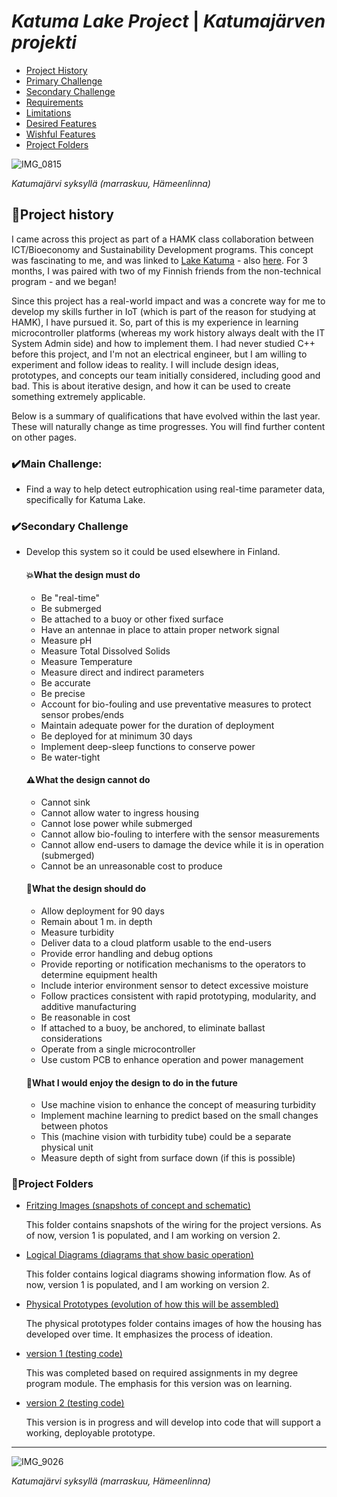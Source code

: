 # ***Katuma Lake Project*** | ***Katumajärven projekti***

- [Project History](#bookproject-history)
- [Primary Challenge](#heavy_check_markMain-Challenge)
- [Secondary Challenge](#heavy_check_markSecondary-Challenge)
- [Requirements](#boomWhat-the-design-must-do)
- [Limitations](#warningWhat-the-design-cannot-do)
- [Desired Features](#telescopeWhat-the-design-should-do)
- [Wishful Features](#telescopeWhat-I-would-enjoy-the-design-to-do-in-the-future)
- [Project Folders](#pencilProject-Folders)

![IMG_0815](https://github.com/user-attachments/assets/472342f3-6e41-4d11-b8a9-c19fa0a832b9)

*Katumajärvi syksyllä (marraskuu, Hämeenlinna)*




## :book:Project history

I came across this project as part of a HAMK class collaboration between ICT/Bioeconomy and Sustainability Development programs. This concept was fascinating to me, 
and was linked to [Lake Katuma](https://katumajarvi.fi/jarvibarometri-uusi-digitaalinen-palvelu-katumajarvelle/) - also [here](https://www.jarviwiki.fi/wiki/Katumaj%C3%A4rvi_(35.236.1.001)/Katumaj%C3%A4rvi-info).
For 3 months, I was paired with two of my Finnish friends from the non-technical program - and we began!

Since this project has a real-world impact and was a concrete way for me to develop my skills further in IoT (which is part of the reason for studying at HAMK), I have pursued it. So, part of this is my experience in 
learning microcontroller platforms (whereas my work history always dealt with the IT System Admin side) and how to implement them. I had never studied C++ before this project, and I'm not an electrical engineer, but I am willing
to experiment and follow ideas to reality. I will include design ideas, prototypes, and concepts our team initially considered, including good and bad. This is about iterative design, and how it can be used to create something extremely applicable.

Below is a summary of qualifications that have evolved within the last year. These will naturally change as time progresses. You will find further content on other pages.


### :heavy_check_mark:Main Challenge:
- Find a way to help detect eutrophication using real-time parameter data, specifically for Katuma Lake.

### :heavy_check_mark:Secondary Challenge
- Develop this system so it could be used elsewhere in Finland.

  #### :boom:What the design must do

  - Be "real-time"
  - Be submerged
  - Be attached to a buoy or other fixed surface
  - Have an antennae in place to attain proper network signal
  - Measure pH
  - Measure Total Dissolved Solids
  - Measure Temperature
  - Measure direct and indirect parameters
  - Be accurate
  - Be precise
  - Account for bio-fouling and use preventative measures to protect sensor probes/ends
  - Maintain adequate power for the duration of deployment
  - Be deployed for at minimum 30 days
  - Implement deep-sleep functions to conserve power
  - Be water-tight

  #### :warning:What the design cannot do
  
  - Cannot sink
  - Cannot allow water to ingress housing
  - Cannot lose power while submerged
  - Cannot allow bio-fouling to interfere with the sensor measurements
  - Cannot allow end-users to damage the device while it is in operation (submerged)
  - Cannot be an unreasonable cost to produce

  #### :telescope:What the design should do

  - Allow deployment for 90 days
  - Remain about 1 m. in depth
  - Measure turbidity
  - Deliver data to a cloud platform usable to the end-users
  - Provide error handling and debug options
  - Provide reporting or notification mechanisms to the operators to determine equipment health
  - Include interior environment sensor to detect excessive moisture
  - Follow practices consistent with rapid prototyping, modularity, and additive manufacturing
  - Be reasonable in cost
  - If attached to a buoy, be anchored, to eliminate ballast considerations
  - Operate from a single microcontroller
  - Use custom PCB to enhance operation and power management

  #### :telescope:What I would enjoy the design to do in the future

  - Use machine vision to enhance the concept of measuring turbidity
  - Implement machine learning to predict based on the small changes between photos
  - This (machine vision with turbidity tube) could be a separate physical unit
  - Measure depth of sight from surface down (if this is possible)

### :pencil:Project Folders

- [Fritzing Images (snapshots of concept and schematic)](https://github.com/psword/arduino-ide/tree/main/Water%20Quality%20Measuring%20Project/Fritzing%20Images/version%201)

  This folder contains snapshots of the wiring for the project versions. As of now, version 1 is populated, and I am working on version 2.

- [Logical Diagrams (diagrams that show basic operation)](https://github.com/psword/arduino-ide/tree/main/Water%20Quality%20Measuring%20Project/Logical%20Diagrams)

  This folder contains logical diagrams showing information flow. As of now, version 1 is populated, and I am working on version 2.

- [Physical Prototypes (evolution of how this will be assembled)](https://github.com/psword/arduino-ide/tree/main/Water%20Quality%20Measuring%20Project/Physical%20Prototypes)

  The physical prototypes folder contains images of how the housing has developed over time. It emphasizes the process of ideation.

- [version 1 (testing code)](https://github.com/psword/arduino-ide/tree/main/Water%20Quality%20Measuring%20Project/version%201)

  This was completed based on required assignments in my degree program module. The emphasis for this version was on learning.

- [version 2 (testing code)](https://github.com/psword/arduino-ide/tree/main/Water%20Quality%20Measuring%20Project/version%202)

  This version is in progress and will develop into code that will support a working, deployable prototype.
  
--------------------------------------------------------------------------------------------
![IMG_9026](https://github.com/user-attachments/assets/60e6362b-5982-4703-bb23-79ff29d4b4cb)

*Katumajärvi syksyllä (marraskuu, Hämeenlinna)*
